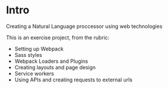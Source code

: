 Intro
======
Creating a Natural Language proccessor using web technologies

This is an exercise project, from the rubric:
- Setting up Webpack
- Sass styles
- Webpack Loaders and Plugins
- Creating layouts and page design
- Service workers
- Using APIs and creating requests to external urls
